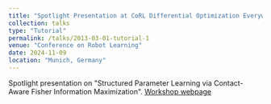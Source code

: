```yaml
---
title: "Spotlight Presentation at CoRL Differential Optimization Everywhere Workshop"
collection: talks
type: "Tutorial"
permalink: /talks/2013-03-01-tutorial-1
venue: "Conference on Robot Learning"
date: 2024-11-09
location: "Munich, Germany"
---
```


Spotlight presentation on "Structured Parameter Learning via Contact-Aware Fisher Information Maximization".
[Workshop webpage](https://sites.google.com/view/srl-icra-2025/home)
